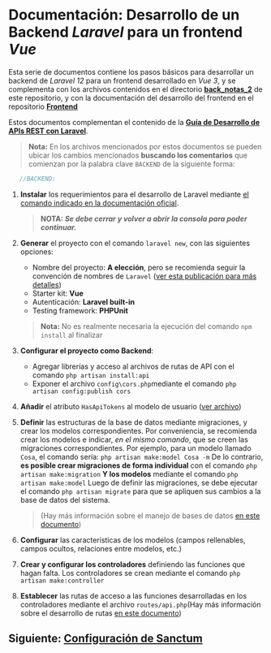 # Documentación: Desarrollo de un Backend _Laravel_ para un frontend _Vue_

Esta serie de documentos contiene los pasos básicos para desarrollar un backend de _Laravel 12_ para un frontend desarrollado en _Vue 3_, y se complementa con los archivos contenidos en el directorio [**back_notas_2**][l6] de este repositorio, y con la documentación del desarrollo del frontend en el repositorio [**Frontend**][l7]

Estos documentos complementan el contenido de la **[Guía de Desarrollo de APIs REST con Laravel][l9]**.

> **Nota:** En los archivos mencionados por estos documentos se pueden ubicar los cambios mencionados **buscando los comentarios** que comienzan por la palabra clave `BACKEND` de la siguiente forma:

~~~php
   //BACKEND: 
~~~

1. **Instalar** los requerimientos para el desarrollo de Laravel mediante [el comando indicado en la documentación oficial][l1].

   > **NOTA: _Se debe cerrar y volver a abrir la consola para poder continuar._**

2. **Generar** el proyecto con el comando `laravel new`, con las siguientes opciones:
   - Nombre del proyecto: **A elección**, pero se recomienda seguir la convención de nombres de `Laravel` ([ver esta publicación para más detalles][l8])
   - Starter kit: **Vue**
   - Autenticación: **Laravel built-in**
   - Testing framework: **PHPUnit**
   > **Nota:** No es realmente necesaria la ejecución del comando `npm install` al finalizar

3. **Configurar el proyecto como Backend**:
   - Agregar librerías y acceso al archivos de rutas de API con el comando `php artisan install:api`
   - Exponer el archivo `config\cors.php`mediante el comando `php artisan config:publish cors`

4. **Añadir** el atributo `HasApiTokens` al modelo de usuario ([ver archivo][l2])

5. **Definir** las estructuras de la base de datos mediante migraciones, y crear los modelos correspondientes. Por conveniencia, se recomienda crear los modelos e indicar, _en el mismo comando_, que se creen las migraciones correspondientes.
   Por ejemplo, para un modelo llamado `Cosa`, el comando sería: `php artisan make:model Cosa -m`
   De lo contrario, **es posible crear migraciones de forma individual** con el comando `php artisan make:migration`
   **Y los modelos** mediante el comando `php artisan make:model`
   Luego de definir las migraciones, se debe ejecutar el comando `php artisan migrate` para que se apliquen sus cambios a la base de datos del sistema.
   > (Hay más información sobre el manejo de bases de datos [en este documento][l3])

6. **Configurar** las características de los modelos (campos rellenables, campos ocultos, relaciones entre modelos, etc.)

7. **Crear y configurar los controladores** definiendo las funciones que hagan falta. Los controladores se crean mediante el comando `php artisan make:controller`

8. **Establecer** las rutas de acceso a las funciones desarrolladas en los controladores mediante el archivo `routes/api.php`(Hay más información sobre el desarrollo de rutas [en este documento][l4])

## Siguiente: [Configuración de Sanctum][l5]

[l1]:https://laravel.com/docs/12.x/installation
[l2]:../app/Models/User.php
[l3]:BasesDeDatosEnLaravel.md
[l4]:RutasDeLaravel.md
[l5]:ConfiguracionDeSanctum.md
[l6]:../back_notas_2/
[l7]:https://github.com/kurotori/Frontend/tree/main/EjemplosBase/notas-base
[l8]:https://github.com/alexeymezenin/laravel-best-practices/blob/master/spanish.md#sigue-la-convenci%C3%B3n-de-laravel-para-los-nombres
[l9]:https://docs.google.com/document/d/e/2PACX-1vQeM-NoqZRWMX-9AZqMNgVnXInmweh8gW9d6Xi-SrguWBC9MrpVztjvAvDOT3LdwImd7QYJMxvzQGwG/pub
